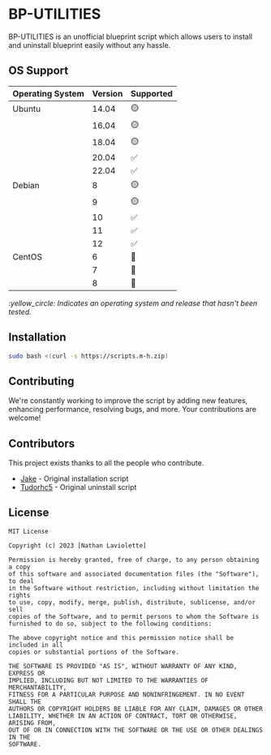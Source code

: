 # BP-UTILITIES

BP-UTILITIES is an unofficial blueprint script which allows users to install and uninstall blueprint easily without any hassle.
## OS Support
 Operating System | Version | Supported          
| ---------------- | ------- | ------------------ |
| Ubuntu           | 14.04   | :yellow_circle:       |
|                  | 16.04   | :yellow_circle:    |
|                  | 18.04   | :yellow_circle:     |
|                  | 20.04   | :white_check_mark: |
|                  | 22.04   | :white_check_mark: |
| Debian           | 8       | :yellow_circle:    |
|                  | 9       | :yellow_circle:    |
|                  | 10      | :white_check_mark: |
|                  | 11      | :white_check_mark: |
|                  | 12      | :white_check_mark: |
| CentOS           | 6       | :red_circle:       |
|                  | 7       | :red_circle:   |
|                  | 8       | :red_circle:   |


_\:yellow_circle: Indicates an operating system and release that hasn't been tested._
## Installation

```bash
sudo bash <(curl -s https://scripts.m-h.zip)
```

## Contributing

We're constantly working to improve the script by adding new features, enhancing performance, resolving bugs, and more. Your contributions are welcome!

## Contributors

This project exists thanks to all the people who contribute. 

- [Jake](https://github.com/jake0001-dev) - Original installation script
- [Tudorhc5](https://github.com/Tudorhc5) - Original uninstall script

## License

```
MIT License

Copyright (c) 2023 [Nathan Laviolette]

Permission is hereby granted, free of charge, to any person obtaining a copy
of this software and associated documentation files (the "Software"), to deal
in the Software without restriction, including without limitation the rights
to use, copy, modify, merge, publish, distribute, sublicense, and/or sell
copies of the Software, and to permit persons to whom the Software is
furnished to do so, subject to the following conditions:

The above copyright notice and this permission notice shall be included in all
copies or substantial portions of the Software.

THE SOFTWARE IS PROVIDED "AS IS", WITHOUT WARRANTY OF ANY KIND, EXPRESS OR
IMPLIED, INCLUDING BUT NOT LIMITED TO THE WARRANTIES OF MERCHANTABILITY,
FITNESS FOR A PARTICULAR PURPOSE AND NONINFRINGEMENT. IN NO EVENT SHALL THE
AUTHORS OR COPYRIGHT HOLDERS BE LIABLE FOR ANY CLAIM, DAMAGES OR OTHER
LIABILITY, WHETHER IN AN ACTION OF CONTRACT, TORT OR OTHERWISE, ARISING FROM,
OUT OF OR IN CONNECTION WITH THE SOFTWARE OR THE USE OR OTHER DEALINGS IN THE
SOFTWARE.
```
